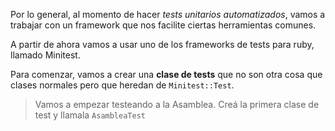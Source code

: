 Por lo general, al momento de hacer _tests unitarios automatizados_, vamos a trabajar con un framework que nos facilite ciertas herramientas comunes.

A partir de ahora vamos a usar uno de los frameworks de tests para ruby, llamado Minitest.

Para comenzar, vamos a crear una **clase de tests** que no son otra cosa que clases normales pero que heredan de `Minitest::Test`.

> Vamos a empezar testeando a la Asamblea. Creá la primera clase de test y llamala `AsambleaTest`

